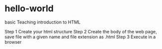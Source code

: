 # hello-world
basic
Teaching introduction to HTML

Step 1 
Create your html structure
Step 2
Create the body of the web page, save file with a given name 
and file extension as .html
Step 3
Execute in a browser
